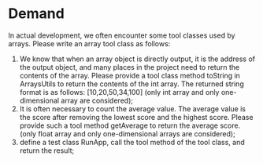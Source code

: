 # Demand

In actual development, we often encounter some tool classes used by arrays. Please write an array tool class as follows:

1. We know that when an array object is directly output, it is the address of the output object, and many places in the
   project need to return the contents of the array. Please provide a tool class method toString in ArraysUtils to
   return the contents of the int array. The returned string format is as follows: [10,20,50,34,100] (only int array and
   only one-dimensional array are considered);
2. It is often necessary to count the average value. The average value is the score after removing the lowest score and
   the highest score. Please provide such a tool method getAverage to return the average score. (only float array and
   only one-dimensional arrays are considered);
3. define a test class RunApp, call the tool method of the tool class, and return the result;